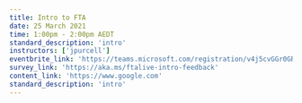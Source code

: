 ```yaml
---
title: Intro to FTA
date: 25 March 2021
time: 1:00pm - 2:00pm AEDT
standard_description: 'intro'
instructors: ['jpurcell']
eventbrite_link: 'https://teams.microsoft.com/registration/v4j5cvGGr0GRqy180BHbRw,pr-8AgIhOkeyrQ9TNpVEag,mlpoWrUX6UetNMya96gqCw,FrQzzI1gOEi4yzFGAJFWTQ,EdWDT1ZwpU-JKWGV1zArTw,nJAproDlfkiJcSoW9XUnTQ?mode=read&tenantId=72f988bf-86f1-41af-91ab-2d7cd011db47'
survey_link: 'https://aka.ms/ftalive-intro-feedback'
content_link: 'https://www.google.com'
standard_description: 'intro'
---
```


